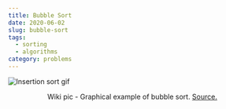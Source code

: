 ```yaml
---
title: Bubble Sort
date: 2020-06-02
slug: bubble-sort
tags:
  - sorting
  - algorithms
category: problems
---
```


<img style='display: block; margin: 0 auto;' src='https://upload.wikimedia.org/wikipedia/commons/c/c8/Bubble-sort-example-300px.gif' alt='Insertion sort gif'/>

<span style="display:block; text-align: center;">Wiki pic - Graphical example of bubble sort. [Source.](https://en.wikipedia.org/wiki/Bubble_sort)</span>

<!-- embed:bubble_sort.js -->
